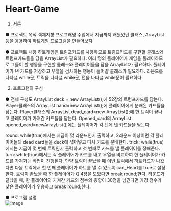 # Heart-Game
1. 서론

● 프로젝트 목적
객체지향 프로그래밍 수업에서 지금까지 배웠었던 클래스, ArrayList 등을 응용하여 하트게임 프로그램을 만들어보자

● 프로젝트 내용
하트게임은 트럼프카드를 사용하므로 트럼프카드를 구현할 클래스와 트럼프카드들을 담을 ArrayList가 필요하다.
여러 명의 플레이어가 게임을 플레이하므로 그들이 할 행동을 구현할 클래스와 플레이어들을 담을 ArrayList가 필요하다.
플레이어가 낸 카드를 저장하고 우열을 검사하는 행동이 들어갈 클래스가 필요하다.
라운드를 나타낼 while문, 트릭을 나타낼 while문, 턴을 나타낼 while문이 필요하다.

2. 프로그램의 구성

● 전체 구성도
ArrayList<Trump> deck = new ArrayList<Trump>();에 52장의 트럼프카드를 담는다.
Player클래스의 ArrayList<Trump> hand=new ArrayList<Trump>();에 플레이어에게 분배된 카드들을 담는다.
Player클래스의 ArrayList<Trump> dead_card=new ArrayList<Trump>();에 한 트릭이 끝나고 플레이어가 가져간 카드들을 담는다.
Opened_card의 ArrayList<Trump> opened_card=newArrayList<Trump>();에는 플레이어가 각 턴에 낸 카드들을 담는다.

round: while(true)에서는 지금이 몇 라운드인지 출력하고, 2라운드 이상이면 각 플레이어들의 dead card들을 deck에 섞어넣고 다시 카드를 분배한다.
trick: while(true)에서는 지금이 몇 번째 트릭인지 출력하고 첫 번째로 카드를 낼 플레이어를 정해준다.
turn: while(true)에서는 각 플레이어가 카드를 내고 우열을 비교하여 한 플레이어가 카드를 가져가는 작업이 진행된다.
만약 트릭이 끝났을 때 이번 트릭에서 하트카드가 나왔다면 다음 트릭에서 첫 번째 플레이어가 하트를 낼 수 있도록 can_Heart를 true로 설정한다.
트릭이 끝났을 때 한 플레이어가 Q 4장을 모았다면 break round;한다.
라운드가 끝났을 때, 한 플레이어의 가져간 카드의 점수의 총합이 30점을 넘긴다면 가장 점수가 낮은 플레이어가 우승하고 break round;한다. 

● 프로그램 설명<br>
![image](https://user-images.githubusercontent.com/112921582/221403702-cee2bfd2-bdb4-4b07-b5b8-86bed851d9e2.png)
